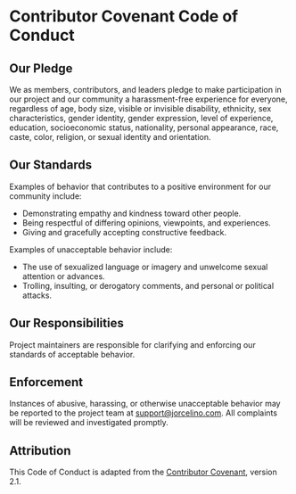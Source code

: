 # Contributor Covenant Code of Conduct

## Our Pledge
We as members, contributors, and leaders pledge to make participation in our project and our community a harassment-free experience for everyone, regardless of age, body size, visible or invisible disability, ethnicity, sex characteristics, gender identity, gender expression, level of experience, education, socioeconomic status, nationality, personal appearance, race, caste, color, religion, or sexual identity and orientation.

## Our Standards
Examples of behavior that contributes to a positive environment for our community include:
- Demonstrating empathy and kindness toward other people.
- Being respectful of differing opinions, viewpoints, and experiences.
- Giving and gracefully accepting constructive feedback.

Examples of unacceptable behavior include:
- The use of sexualized language or imagery and unwelcome sexual attention or advances.
- Trolling, insulting, or derogatory comments, and personal or political attacks.

## Our Responsibilities
Project maintainers are responsible for clarifying and enforcing our standards of acceptable behavior.

## Enforcement
Instances of abusive, harassing, or otherwise unacceptable behavior may be reported to the project team at [support@jorcelino.com](mailto:support@jorcelino.com). All complaints will be reviewed and investigated promptly.

## Attribution
This Code of Conduct is adapted from the [Contributor Covenant](https://www.contributor-covenant.org), version 2.1.
